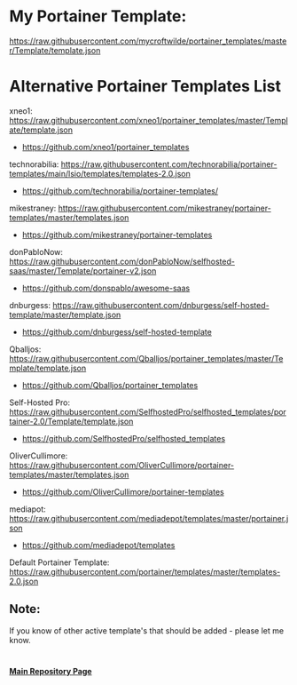 # My Portainer Template: 

https://raw.githubusercontent.com/mycroftwilde/portainer_templates/master/Template/template.json

# Alternative Portainer Templates List

xneo1: https://raw.githubusercontent.com/xneo1/portainer_templates/master/Template/template.json

- https://github.com/xneo1/portainer_templates

technorabilia: https://raw.githubusercontent.com/technorabilia/portainer-templates/main/lsio/templates/templates-2.0.json

- https://github.com/technorabilia/portainer-templates/

mikestraney: https://raw.githubusercontent.com/mikestraney/portainer-templates/master/templates.json

- https://github.com/mikestraney/portainer-templates

donPabloNow: https://raw.githubusercontent.com/donPabloNow/selfhosted-saas/master/Template/portainer-v2.json

- https://github.com/donspablo/awesome-saas

dnburgess: https://raw.githubusercontent.com/dnburgess/self-hosted-template/master/template.json

- https://github.com/dnburgess/self-hosted-template

Qballjos: https://raw.githubusercontent.com/Qballjos/portainer_templates/master/Template/template.json

- https://github.com/Qballjos/portainer_templates

Self-Hosted Pro: https://raw.githubusercontent.com/SelfhostedPro/selfhosted_templates/portainer-2.0/Template/template.json

- https://github.com/SelfhostedPro/selfhosted_templates

OliverCullimore: https://raw.githubusercontent.com/OliverCullimore/portainer-templates/master/templates.json

- https://github.com/OliverCullimore/portainer-templates

mediapot: https://raw.githubusercontent.com/mediadepot/templates/master/portainer.json

- https://github.com/mediadepot/templates

Default Portainer Template: https://raw.githubusercontent.com/portainer/templates/master/templates-2.0.json

## Note: 

If you know of other active template's that should be added - please let me know. 

#
#### [Main Repository Page](https://github.com/mycroftwilde/portainer_templates)



